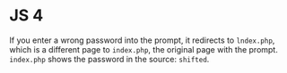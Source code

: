 # JS 4

If you enter a wrong password into the prompt, it redirects to `lndex.php`, which is a different page to `index.php`, the original page with the prompt. `index.php` shows the password in the source: `shifted`.
